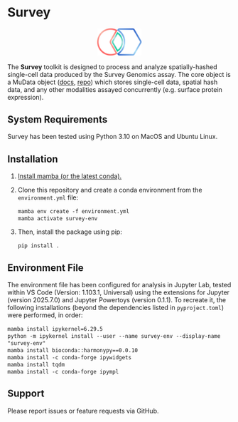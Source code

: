 # Survey

<p align="center">
    <picture align="center">
    <img src="https://github.com/survey-genomics/survey/blob/main/assets/logo_shine%405x.png" width="100px">
    </picture>
</p>
<p align="center">
</p>


The **Survey** toolkit is designed to process and analyze spatially-hashed single-cell data produced by the Survey Genomics assay. The core object is a MuData object ([docs](https://github.com/scverse/mudata), [repo](https://mudata.readthedocs.io/en/latest/#)) which stores single-cell data, spatial hash data, and any other modalities assayed concurrently (e.g. surface protein expression).


## System Requirements
Survey has been tested using Python 3.10 on MacOS and Ubuntu Linux.

## Installation

1. [Install mamba (or the latest conda).](https://mamba.readthedocs.io/en/latest/installation/mamba-installation.html)

2. Clone this repository and create a conda environment from the `environment.yml` file:

    ```
    mamba env create -f environment.yml
    mamba activate survey-env
    ```

3. Then, install the package using pip:

    ```
    pip install .
    ```

## Environment File

The environment file has been configured for analysis in Jupyter Lab, tested within VS Code (Version: 1.103.1, Universal) using the extensions for Jupyter (version 2025.7.0) and Jupyter Powertoys (version 0.1.1). To recreate it, the following installations (beyond the dependencies listed in `pyproject.toml`) were performed, in order:

```
mamba install ipykernel=6.29.5
python -m ipykernel install --user --name survey-env --display-name "survey-env"
mamba install bioconda::harmonypy==0.0.10
mamba install -c conda-forge ipywidgets
mamba install tqdm
mamba install -c conda-forge ipympl
```


## Support

Please report issues or feature requests via GitHub.
